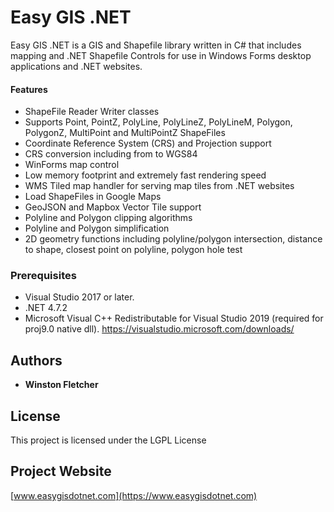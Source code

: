 # Easy GIS .NET

Easy GIS .NET is a GIS and Shapefile library written in C# that includes mapping and .NET Shapefile Controls for use in Windows Forms desktop applications and .NET websites. 

#### Features
* ShapeFile Reader Writer classes
* Supports Point, PointZ, PolyLine, PolyLineZ, PolyLineM, Polygon, PolygonZ, MultiPoint and MultiPointZ ShapeFiles
* Coordinate Reference System (CRS) and Projection support
* CRS conversion including from to WGS84
* WinForms map control
* Low memory footprint and extremely fast rendering speed
* WMS Tiled map handler for serving map tiles from .NET websites
* Load ShapeFiles in Google Maps
* GeoJSON and Mapbox Vector Tile support
* Polyline and Polygon clipping algorithms
* Polyline and Polygon simplification
* 2D geometry functions including polyline/polygon intersection, distance to shape, closest point on polyline, polygon hole test

### Prerequisites

* Visual Studio 2017 or later.
* .NET 4.7.2
* Microsoft Visual C++ Redistributable for Visual Studio 2019 (required for proj9.0 native dll). https://visualstudio.microsoft.com/downloads/
## Authors

* **Winston Fletcher** 

## License

This project is licensed under the LGPL License 

## Project Website

[www.easygisdotnet.com](https://www.easygisdotnet.com)
